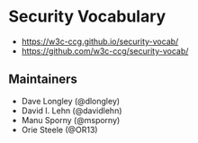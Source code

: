 # Security Vocabulary

- https://w3c-ccg.github.io/security-vocab/
- https://github.com/w3c-ccg/security-vocab/

## Maintainers

- Dave Longley (@dlongley)
- David I. Lehn (@davidlehn)
- Manu Sporny (@msporny)
- Orie Steele (@OR13)
